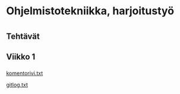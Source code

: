 # Ohjelmistotekniikka, harjoitustyö <h1>
## Tehtävät <h2>
## Viikko 1 <h3>

[komentorivi.txt](https://github.com/henripalin/ot-harjoitustyo/blob/master/laskarit/komentorivi.txt)

[gitlog.txt](https://github.com/henripalin/ot-harjoitustyo/blob/master/laskarit/gitlog.txt)
